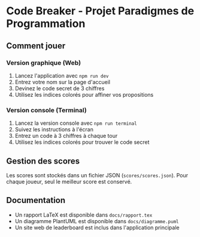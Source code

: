 # Code Breaker - Projet Paradigmes de Programmation

## Comment jouer

### Version graphique (Web)

1. Lancez l'application avec `npm run dev`
2. Entrez votre nom sur la page d'accueil
3. Devinez le code secret de 3 chiffres
4. Utilisez les indices colorés pour affiner vos propositions

### Version console (Terminal)

1. Lancez la version console avec `npm run terminal`
2. Suivez les instructions à l'écran
3. Entrez un code à 3 chiffres à chaque tour
4. Utilisez les indices colorés pour trouver le code secret

## Gestion des scores

Les scores sont stockés dans un fichier JSON (`scores/scores.json`). Pour chaque joueur, seul le meilleur score est conservé.

## Documentation

- Un rapport LaTeX est disponible dans `docs/rapport.tex`
- Un diagramme PlantUML est disponible dans `docs/diagramme.puml`
- Un site web de leaderboard est inclus dans l'application principale
